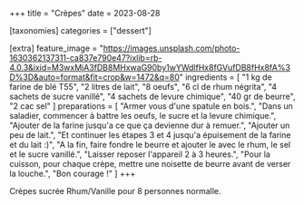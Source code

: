 +++
title = "Crèpes"
date = 2023-08-28

[taxonomies]
categories = ["dessert"]

[extra]
feature_image = "https://images.unsplash.com/photo-1630362137311-ca837e790e47?ixlib=rb-4.0.3&ixid=M3wxMjA3fDB8MHxwaG90by1wYWdlfHx8fGVufDB8fHx8fA%3D%3D&auto=format&fit=crop&w=1472&q=80"
ingredients = [
  "1 kg de farine de blé T55",
  "2 litres de lait",
  "8 oeufs",
  "6 cl de rhum négrita",
  "4 sachets de sucre vanillé",
  "4 sachets de levure chimique",
  "40 gr de beurre",
  "2 cac sel"
]
preparations = [
  "Armer vous d'une spatule en bois.",
  "Dans un saladier, commencer à battre les oeufs, le sucre et la levure chimique.",
  "Ajouter de la farine jusqu'a ce que ça devienne dur à remuer.",
  "Ajouter un peu de lait.",
  "Et continuer les étapes 3 et 4 jusqu'a épuisement de la farine et du lait :)",
  "A la fin, faire fondre le beurre et ajouter le avec le rhum, le sel et le sucre vanillé.",
  "Laisser reposer l'appareil 2 à 3 heures.",
  "Pour la cuisson, pour chaque crèpe, mettre une noisette de beurre avant de verser la louche.",
  "Bon courage !"
]
+++

Crèpes sucrée Rhum/Vanille pour 8 personnes normalle.

